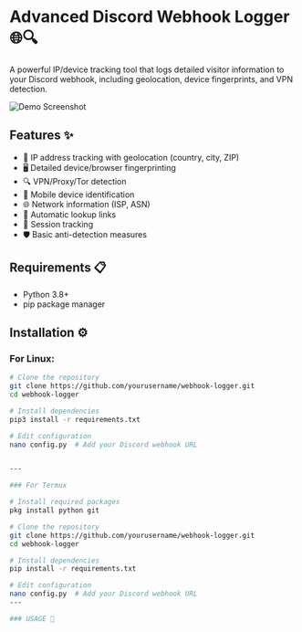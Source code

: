 # Advanced Discord Webhook Logger 🌐🔍

A powerful IP/device tracking tool that logs detailed visitor information to your Discord webhook, including geolocation, device fingerprints, and VPN detection.

![Demo Screenshot](https://i.imgur.com/J5qKXWq.png)

## Features ✨

- 📌 IP address tracking with geolocation (country, city, ZIP)
- 🖥️ Detailed device/browser fingerprinting
- 🔍 VPN/Proxy/Tor detection
- 📱 Mobile device identification
- 🌐 Network information (ISP, ASN)
- 🔗 Automatic lookup links
- 💾 Session tracking
- 🛡️ Basic anti-detection measures

## Requirements 📋

- Python 3.8+
- pip package manager

## Installation ⚙️

### For Linux:
```bash
# Clone the repository
git clone https://github.com/yourusername/webhook-logger.git
cd webhook-logger

# Install dependencies
pip3 install -r requirements.txt

# Edit configuration
nano config.py  # Add your Discord webhook URL


---

### For Termux

# Install required packages
pkg install python git

# Clone the repository
git clone https://github.com/yourusername/webhook-logger.git
cd webhook-logger

# Install dependencies
pip install -r requirements.txt

# Edit configuration
nano config.py  # Add your Discord webhook URL
---

### USAGE 🚀

